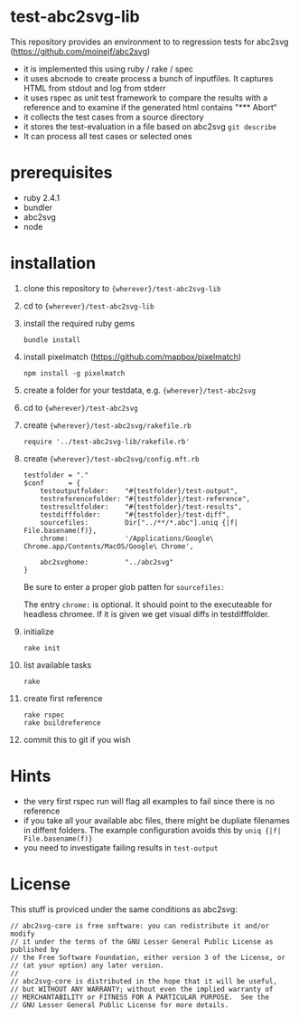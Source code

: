 # test-abc2svg-lib

This repository provides an environment to to regression tests for
abc2svg (https://github.com/moinejf/abc2svg)

-   it is implemented this using ruby / rake / spec
-   it uses abcnode to create process a bunch of inputfiles. It captures
    HTML from stdout and log from stderr
-   it uses rspec as unit test framework to compare the results with a
    reference and to examine if the generated html contains "\*\*\*
    Abort“
-   it collects the test cases from a source directory
-   it stores the test-evaluation in a file based on abc2svg
    `git describe`
-   It can process all test cases or selected ones

# prerequisites

-   ruby 2.4.1
-   bundler
-   abc2svg
-   node

# installation

1.  clone this repository to `{wherever}/test-abc2svg-lib`
2.  cd to `{wherever}/test-abc2svg-lib`
3.  install the required ruby gems

    ``` {.sh}
    bundle install 
    ```

4.  install pixelmatch (https://github.com/mapbox/pixelmatch)

    ``` {.sh}
    npm install -g pixelmatch
    ```

5.  create a folder for your testdata, e.g. `{wherever}/test-abc2svg`
6.  cd to `{wherever}/test-abc2svg`
7.  create `{wherever}/test-abc2svg/rakefile.rb`

    ``` {.ruby}
    require '../test-abc2svg-lib/rakefile.rb'
    ```

8.  create `{wherever}/test-abc2svg/config.mft.rb`

    ``` {.ruby}
    testfolder = "."
    $conf      = {
        testoutputfolder:    "#{testfolder}/test-output",
        testreferencefolder: "#{testfolder}/test-reference",
        testresultfolder:    "#{testfolder}/test-results",
        testdifffolder:      "#{testfolder}/test-diff",
        sourcefiles:         Dir["../**/*.abc"].uniq {|f| File.basename(f)}, 
        chrome:              '/Applications/Google\ Chrome.app/Contents/MacOS/Google\ Chrome',

        abc2svghome:         "../abc2svg"
    }
    ```

    Be sure to enter a proper glob patten for `sourcefiles:`

    The entry `chrome:` is optional. It should point to the executeable
    for headless chromee. If it is given we get visual diffs in
    testdifffolder.

9.  initialize

    ``` {.sh}
    rake init    
    ```

10. list available tasks

    ``` {.sh}
    rake 
    ```

11. create first reference

    ``` {.sh}
    rake rspec
    rake buildreference
    ```

12. commit this to git if you wish

# Hints

-   the very first rspec run will flag all examples to fail since there
    is no reference
-   if you take all your available abc files, there might be dupliate
    filenames in diffent folders. The example configuration avoids this
    by `uniq {|f| File.basename(f)}`
-   you need to investigate failing results in `test-output`

# License

This stuff is proviced under the same conditions as abc2svg:

    // abc2svg-core is free software: you can redistribute it and/or modify
    // it under the terms of the GNU Lesser General Public License as published by
    // the Free Software Foundation, either version 3 of the License, or
    // (at your option) any later version.
    //
    // abc2svg-core is distributed in the hope that it will be useful,
    // but WITHOUT ANY WARRANTY; without even the implied warranty of
    // MERCHANTABILITY or FITNESS FOR A PARTICULAR PURPOSE.  See the
    // GNU Lesser General Public License for more details.
